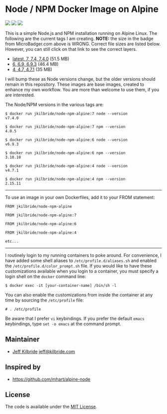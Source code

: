 # Node / NPM Docker Image on Alpine

[![](https://images.microbadger.com/badges/image/jkilbride/node-npm-alpine.svg)](http://microbadger.com/images/jkilbride/node-npm-alpine "Get your own image badge on microbadger.com") [![](https://images.microbadger.com/badges/version/jkilbride/node-npm-alpine.svg)](http://microbadger.com/images/jkilbride/node-npm-alpine "Get your own version badge on microbadger.com") [![](https://images.microbadger.com/badges/license/jkilbride/node-npm-alpine.svg)](http://microbadger.com/images/jkilbride/node-npm-alpine "Get your own license badge on microbadger.com")

This is a simple Node.js and NPM installation running on Alpine Linux. The following are the current tags I am creating. **NOTE:** the size in the badge from MicroBadger.com above is WRONG. Correct file sizes are listed below. However, you can still click on that link to see the correct layers.

- [latest, 7, 7.4, 7.4.0](https://github.com/jeff-kilbride/node-npm-alpine/blob/7/Dockerfile) (51.5 MB)
- [6, 6.9, 6.9.3](https://github.com/jeff-kilbride/node-npm-alpine/blob/6/Dockerfile) (46.4 MB)
- [4, 4.7, 4.7.1](https://github.com/jeff-kilbride/node-npm-alpine/blob/4/Dockerfile) (35 MB)

I will bump these as Node versions change, but the older versions should remain in this repository. These images are base images, created to enhance my own workflow. You are more than welcome to use them, if you are interested.

The Node/NPM versions in the various tags are:

```
$ docker run jkilbride/node-npm-alpine:7 node --version
v7.4.0

$ docker run jkilbride/node-npm-alpine:7 npm --version
4.0.5

$ docker run jkilbride/node-npm-alpine:6 node --version
v6.9.3

$ docker run jkilbride/node-npm-alpine:6 npm --version
3.10.10

$ docker run jkilbride/node-npm-alpine:4 node --version
v4.7.1

$ docker run jkilbride/node-npm-alpine:4 npm --version
2.15.11
```
---

To use an image in your own Dockerfiles, add it to your FROM statement:

```
FROM jkilbride/node-npm-alpine

FROM jkilbride/node-npm-alpine:7

FROM jkilbride/node-npm-alpine:6

FROM jkilbride/node-npm-alpine:4

etc...
```

---

I routinely login to my running containers to poke around. For convenience, I have added some shell aliases to `/etc/profile.d/aliases.sh` and enabled the `/etc/profile.d/color_prompt.sh` file. If you would like to have these customizations available when you login to a container, you must specify a login shell on the `docker` command line:

```
$ docker exec -it [your-container-name] /bin/sh -l
```

You can also enable the customizations from inside the container at any time by sourcing the `/etc/profile` file:

```
# . /etc/profile
```

Be aware that I prefer `vi` keybindings. If you prefer the default `emacs` keybindings, type `set -o emacs` at the command prompt.

## Maintainer

- [Jeff Kilbride](https://github.com/jeff-kilbride) jeff@kilbride.com

## Inspired by

- <https://github.com/mhart/alpine-node>

## License

The code is available under the [MIT License](/LICENSE).
